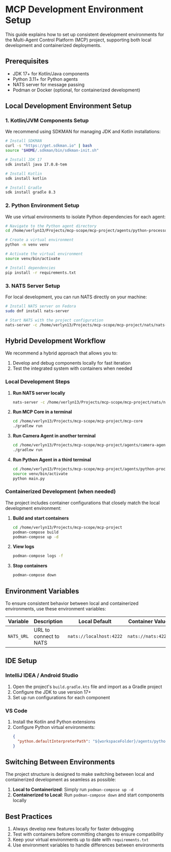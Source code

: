 # MCP Development Environment Setup

This guide explains how to set up consistent development environments for the Multi-Agent Control Platform (MCP) project, supporting both local development and containerized deployments.

## Prerequisites

- JDK 17+ for Kotlin/Java components
- Python 3.11+ for Python agents
- NATS server for message passing
- Podman or Docker (optional, for containerized development)

## Local Development Environment Setup

### 1. Kotlin/JVM Components Setup

We recommend using SDKMAN for managing JDK and Kotlin installations:

```bash
# Install SDKMAN
curl -s "https://get.sdkman.io" | bash
source "$HOME/.sdkman/bin/sdkman-init.sh"

# Install JDK 17
sdk install java 17.0.8-tem

# Install Kotlin
sdk install kotlin

# Install Gradle
sdk install gradle 8.3
```

### 2. Python Environment Setup

We use virtual environments to isolate Python dependencies for each agent:

```bash
# Navigate to the Python agent directory
cd /home/verlyn13/Projects/mcp-scope/mcp-project/agents/python-processor

# Create a virtual environment
python -m venv venv

# Activate the virtual environment
source venv/bin/activate

# Install dependencies
pip install -r requirements.txt
```

### 3. NATS Server Setup

For local development, you can run NATS directly on your machine:

```bash
# Install NATS server on Fedora
sudo dnf install nats-server

# Start NATS with the project configuration
nats-server -c /home/verlyn13/Projects/mcp-scope/mcp-project/nats/nats-server.conf
```

## Hybrid Development Workflow

We recommend a hybrid approach that allows you to:

1. Develop and debug components locally for fast iteration
2. Test the integrated system with containers when needed

### Local Development Steps

1. **Run NATS server locally**
   ```bash
   nats-server -c /home/verlyn13/Projects/mcp-scope/mcp-project/nats/nats-server.conf
   ```

2. **Run MCP Core in a terminal**
   ```bash
   cd /home/verlyn13/Projects/mcp-scope/mcp-project/mcp-core
   ./gradlew run
   ```

3. **Run Camera Agent in another terminal**
   ```bash
   cd /home/verlyn13/Projects/mcp-scope/mcp-project/agents/camera-agent
   ./gradlew run
   ```

4. **Run Python Agent in a third terminal**
   ```bash
   cd /home/verlyn13/Projects/mcp-scope/mcp-project/agents/python-processor
   source venv/bin/activate
   python main.py
   ```

### Containerized Development (when needed)

The project includes container configurations that closely match the local development environment:

1. **Build and start containers**
   ```bash
   cd /home/verlyn13/Projects/mcp-scope/mcp-project
   podman-compose build
   podman-compose up -d
   ```

2. **View logs**
   ```bash
   podman-compose logs -f
   ```

3. **Stop containers**
   ```bash
   podman-compose down
   ```

## Environment Variables

To ensure consistent behavior between local and containerized environments, use these environment variables:

| Variable | Description | Local Default | Container Value |
|----------|-------------|---------------|----------------|
| `NATS_URL` | URL to connect to NATS | `nats://localhost:4222` | `nats://nats:4222` |

## IDE Setup

### IntelliJ IDEA / Android Studio

1. Open the project's `build.gradle.kts` file and import as a Gradle project
2. Configure the JDK to use version 17+
3. Set up run configurations for each component

### VS Code

1. Install the Kotlin and Python extensions
2. Configure Python virtual environments:
   ```json
   {
     "python.defaultInterpreterPath": "${workspaceFolder}/agents/python-processor/venv/bin/python"
   }
   ```

## Switching Between Environments

The project structure is designed to make switching between local and containerized development as seamless as possible:

1. **Local to Containerized**: Simply run `podman-compose up -d`
2. **Containerized to Local**: Run `podman-compose down` and start components locally

## Best Practices

1. Always develop new features locally for faster debugging
2. Test with containers before committing changes to ensure compatibility
3. Keep your virtual environments up to date with `requirements.txt`
4. Use environment variables to handle differences between environments